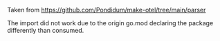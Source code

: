 Taken from https://github.com/Pondidum/make-otel/tree/main/parser

The import did not work due to the origin go.mod declaring the package differently than consumed.
